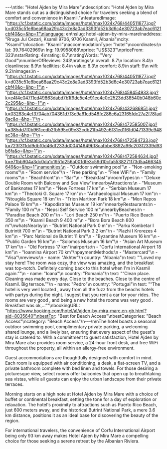 ---\ntitle: "Hotel Ajden by Mira Mare"\ndescription: "Hotel Ajden by Mira Mare stands out as a distinguished choice for travelers seeking a blend of comfort and convenience in Ksamil."\nfeaturedImage: "https://cf.bstatic.com/xdata/images/hotel/max1024x768/440511877.jpg?k=d035c51e8bea68aa29c43c2e8a0ad3393fd52b3d6c4e30723ab7eac6121cbf40&o=&hp=1"\nlanguage: en\nslug: hotel-ajden-by-mira-mare\naddress: "Rruga Jul Cezari, Ksamil 9706, 9706 Ksamil, Albania"\ncity: "Ksamil"\nlocation: "Ksamil"\naccommodationType: "hotel"\ncoordinates:\n  lat: 39.76402969\n  lng: 19.9958088\nprice: "US$323"\npriceFrom: 323\nstarRating: 4\nrating: 8.7\nratingWords: "Very Good"\nnumberOfReviews: 243\nratings:\n  overall: 8.7\n  location: 8.4\n  cleanliness: 8.9\n  facilities: 8.4\n  value: 8.3\n  comfort: 8.9\n  staff: 9\n  wifi: 9.2\nimages:\n  - "https://cf.bstatic.com/xdata/images/hotel/max1024x768/440511877.jpg?k=d035c51e8bea68aa29c43c2e8a0ad3393fd52b3d6c4e30723ab7eac6121cbf40&o=&hp=1"\n  - "https://cf.bstatic.com/xdata/images/hotel/max1024x768/458454933.jpg?k=e4f4e047f1ed49863dabd7b1f9de5c4c91ec4c0c2523dd38540b048b60e2c295&o=&hp=1"\n  - "https://cf.bstatic.com/xdata/images/hotel/max1024x768/432686851.jpg?k=03283c4ef3704ab704361d7f3e9a61cd548fe286c6a23165fdc27a2f78fad8ac&o=&hp=1"\n  - "https://cf.bstatic.com/xdata/images/hotel/max1024x768/472585007.jpg?k=385dd7f0b961cedb2fb595c09e32cdb21fb492c6f31ed1f6fd0471339c948ac3&o=&hp=1"\n  - "https://cf.bstatic.com/xdata/images/hotel/max1024x768/472584733.jpg?k=723f311dd9dbf0d46df233dd00414649b18cafbbe3892a96c203f2339d93b6fa&o=&hp=1"\n  - "https://cf.bstatic.com/xdata/images/hotel/max1024x768/472584634.jpg?k=e71bb904a3dc0da1c1951d256a001dfe3c59d10cfa5538271f73d5a466345649&o=&hp=1"\namenities:\n  - "Outdoor swimming pool"\n  - "Non-smoking rooms"\n  - "Room service"\n  - "Free parking"\n  - "Free WiFi"\n  - "Family rooms"\n  - "Beachfront"\n  - "Bar"\n  - "Breakfast"\nroomTypes:\n  - "Deluxe Double Room with Balcony and Sea View"\nnearbyAttractions:\n  - "Museum of Banknotes 17 km"\n  - "New Fortress 17 km"\n  - "Serbian Museum 17 km"\n  - "Theotoki G. Square 17 km"\n  - "Archaeological Museum 17 km"\n  - "Ntougkla Square 18 km"\n  - "Trion Martiron Park 18 km"\n  - "Mon Repos Palace 19 km"\n  - "Kapodistrias Museum 19 km"\nnearbyRestaurants:\n  - "Family 100 m"\n  - "Nepsi Self Service 100 m"\nnearbyBeaches:\n  - "Paradise Beach 200 m"\n  - "Lori Beach 250 m"\n  - "Puerto Rico Beach 350 m"\n  - "Ksamil Beach 9 400 m"\n  - "Bora Bora Beach 800 m"\nwhatsNearby:\n  - "Butrint National Park 0 m"\n  - "Parku Kombetar I Butrintit 700 m"\n  - "Butrint National Park 3.2 km"\n  - "Plazhi I Krorezes 4 km"\n  - "Parc National de Butrint 11 km"\n  - "Byzantine Museum 16 km"\n  - "Public Garden 16 km"\n  - "Solomos Museum 16 km"\n  - "Asian Art Museum 17 km"\n  - "Old Fortress 17 km"\nairports:\n  - "Corfu International Airport 18 km"\n  - "Ioannina Airport 70 km"\npaymentMethods:\n  - "Mastercard"\n  - "Visa"\nreviews:\n  - name: "Akhter"\n    country: "Albania"\n    text: "“Loved my stay here! The room was cozy, the view was amazing, and the breakfast was top-notch. Definitely coming back to this hotel when I'm in Kasmil again.”"\n  - name: "Ioana"\n    country: "Romania"\n    text: "“Clean place. Cleaning was made every day.
Close to the beaches. Close to the centre of Ksamil. Big terrace.”"\n  - name: "Pedro"\n    country: "Portugal"\n    text: "“The hotel is very well located , away from all the fuzz from the beachs hotels with partys during the night. I sugest that you rent a car for your rides.
The rooms are very good , and being a new hotel the rooms was very good . Breakfast was ok,...”"\nbookingURL: "https://www.booking.com/hotel/al/ajden-by-mira-mare.en-gb.html?aid=8035640"\nbestFor: "Best for Beach Access"\nbestCategories: "Beach Access"\ncategory: "Beach Access"\n---\n\nThe hotel boasts a seasonal outdoor swimming pool, complimentary private parking, a welcoming shared lounge, and a lively bar, ensuring that every aspect of the guest's stay is catered to. With a commitment to guest satisfaction, Hotel Ajden by Mira Mare also provides room service, a 24-hour front desk, and free WiFi throughout the property, all within an allergy-free environment.

Guest accommodations are thoughtfully designed with comfort in mind. Each room is equipped with air conditioning, a desk, a flat-screen TV, and a private bathroom complete with bed linen and towels. For those desiring a picturesque view, select rooms offer balconies that open up to breathtaking sea vistas, while all guests can enjoy the urban landscape from their private terraces.

Morning starts on a high note at Hotel Ajden by Mira Mare with a choice of buffet or continental breakfast, setting the tone for a day of exploration or relaxation. The hotel's proximity to attractions such as Puerto Rico Beach, just 600 meters away, and the historical Butrint National Park, a mere 3.6 km distance, positions it as an ideal base for discovering the beauty of the region.

For international travelers, the convenience of Corfu International Airport being only 93 km away makes Hotel Ajden by Mira Mare a compelling choice for those seeking a serene retreat by the Albanian Riviera.